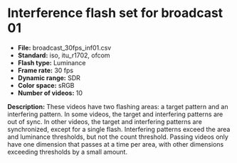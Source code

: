 # Interference flash set for broadcast 01 

 - **File:** broadcast_30fps_inf01.csv
 - **Standard:** iso, itu_r1702, ofcom  
 - **Flash type:** Luminance
 - **Frame rate:** 30 fps
 - **Dynamic range:** SDR
 - **Color space:** sRGB
 - **Number of videos:** 10

**Description:** These videos have two flashing areas: a target pattern and an interfering pattern. 
In some videos, the target and interfering patterns are out of sync.
In other videos, the target and interfering patterns are synchronized, except for a single flash.
Interfering patterns exceed the area and luminance thresholds, but not the count threshold.
Passing videos only have one dimension that passes at a time per area, with other dimensions exceeding thresholds by a small amount.